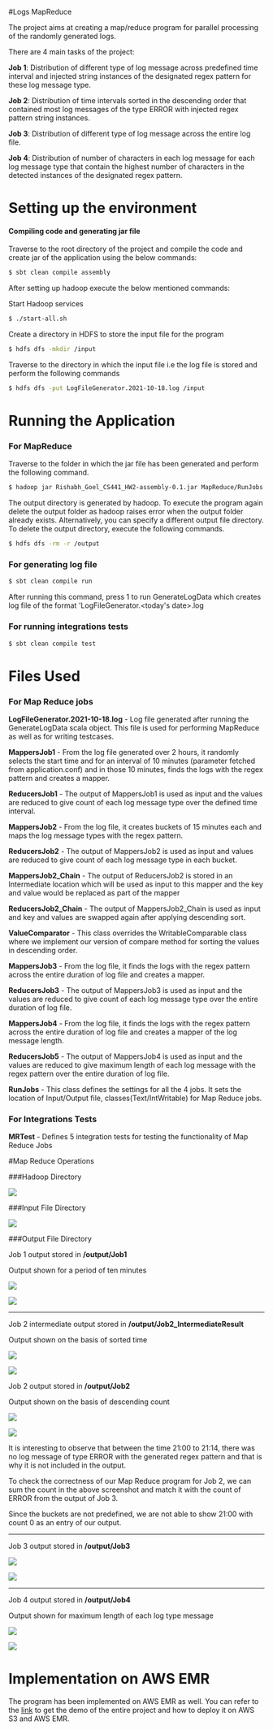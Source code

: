 #Logs MapReduce

The project aims at creating a map/reduce program for parallel processing of the randomly generated logs.

There are 4 main tasks of the project:

**Job 1**: Distribution of different type of log message across predefined time interval and
injected string instances of the designated regex pattern for these log message type.

**Job 2**: Distribution of time intervals sorted in the descending order that contained most log messages of the type ERROR
with injected regex pattern string instances.

**Job 3**: Distribution of different type of log message across the entire log file.

**Job 4**: Distribution of number of characters in each log message for each log message type that contain the highest
number of characters in the detected instances of the designated regex pattern.

# Setting up the environment
#### Compiling code and generating jar file

Traverse to the root directory of the project and compile the code and create jar of the application using the below commands:
```sh
$ sbt clean compile assembly
```

After setting up hadoop execute the below mentioned commands:

Start Hadoop services
```sh
$ ./start-all.sh
```
Create a directory in HDFS to store the input file for the program
```sh
$ hdfs dfs -mkdir /input
```

Traverse to the directory in which the input file i.e the log file is stored and perform the following commands
```sh
$ hdfs dfs -put LogFileGenerator.2021-10-18.log /input
```

# Running the Application
### For MapReduce
Traverse to the folder in which the jar file has been generated and perform the following command.
```sh
$ hadoop jar Rishabh_Goel_CS441_HW2-assembly-0.1.jar MapReduce/RunJobs /input /output
```
The output directory is generated by hadoop. To execute the program again delete the output folder as hadoop raises error when the output folder already exists. Alternatively, you can specify a different output file directory. To delete the output directory, execute the following commands.
```sh
$ hdfs dfs -rm -r /output
```

### For generating log file
```sh
$ sbt clean compile run
```

After running this command, press 1 to run GenerateLogData which creates log file
of the format 'LogFileGenerator.<today's date>.log

### For running integrations tests
```sh
$ sbt clean compile test
```


# Files Used

### For Map Reduce jobs
**LogFileGenerator.2021-10-18.log** - 
Log file generated after running the GenerateLogData scala object. This file is used for performing MapReduce as well as for writing testcases.

**MappersJob1** - From the log file generated over 2 hours, it randomly selects the start time and for an interval of 10 minutes (parameter fetched from application.conf) and in those 10 minutes, finds the logs with the regex pattern and creates a mapper.

**ReducersJob1** - The output of MappersJob1 is used as input and the values are reduced to give count of each log message type over the defined time interval.

**MappersJob2** - From the log file, it creates buckets of 15 minutes each and maps the log message types with the regex pattern.

**ReducersJob2** - The output of MappersJob2 is used as input and values are reduced to give count of each log message type in each bucket.

**MappersJob2_Chain** - The output of ReducersJob2 is stored in an Intermediate location which will be used as input to this mapper and the key and value would be replaced as part of the mapper

**ReducersJob2_Chain** - The output of MappersJob2_Chain is used as input and key and values are swapped again after applying descending sort.

**ValueComparator** - This class overrides the WritableComparable class where we implement our version of compare method for sorting the values in descending order.

**MappersJob3** - From the log file, it finds the logs with the regex pattern across the entire duration of log file and creates a mapper.

**ReducersJob3** - The output of MappersJob3 is used as input and the values are reduced to give count of each log message type over the entire duration of log file.

**MappersJob4** - From the log file, it finds the logs with the regex pattern across the entire duration of log file and creates a mapper of the log message length.

**ReducersJob5** - The output of MappersJob4 is used as input and the values are reduced to give maximum length of each log message with the regex pattern over the entire duration of log file.

**RunJobs** - This class defines the settings for all the 4 jobs. It sets the location of Input/Output file, classes(Text/IntWritable) for Map Reduce jobs.

### For Integrations Tests

**MRTest** - Defines 5 integration tests for testing the functionality of Map Reduce Jobs


#Map Reduce Operations

###Hadoop Directory

![](output_photos/Input_Output_Directory_HDFS.png)

###Input File Directory

![](output_photos/Input_File_HDFS.png)


###Output File Directory

Job 1 output stored in **/output/Job1**

Output shown for a period of ten minutes

![](output_photos/Job1_File_HDFS.png)

![](output_photos/Job1_Output_HDFS.png)

---------
Job 2 intermediate output stored in **/output/Job2_IntermediateResult**

Output shown on the basis of sorted time

![](output_photos/Job2_Intermediate_File_HDFS.png)

![](output_photos/Job2_Intermediate_Output_HDFS.png)

Job 2 output stored in **/output/Job2**

Output shown on the basis of descending count

![](output_photos/Job2_File_HDFS.png)

![](output_photos/Job2_Output_HDFS.png)

It is interesting to observe that between the time 21:00 to 21:14, there was no log message of type ERROR with the generated regex pattern and that is why it is not included in the output.

To check the correctness of our Map Reduce program for Job 2, we can sum the count in the above screenshot and match it with the count of ERROR from the output of Job 3.

Since the buckets are not predefined, we are not able to show 21:00 with count 0 as an entry of our output.

---------

Job 3 output stored in **/output/Job3**

![](output_photos/Job3_File_HDFS.png)

![](output_photos/Job3_Output_HDFS.png)

---------

Job 4 output stored in **/output/Job4**

Output shown for maximum length of each log type message

![](output_photos/Job4_File_HDFS.png)

![](output_photos/Job4_Output_HDFS.png)


# Implementation on AWS EMR
The program has been implemented on AWS EMR as well. You can refer to the [link](https://youtu.be/SsTNnOcBeng) to get the demo of the entire project and how to deploy it on AWS S3 and AWS EMR.